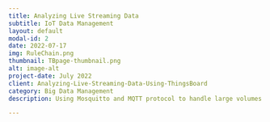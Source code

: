 ```yaml
---
title: Analyzing Live Streaming Data
subtitle: IoT Data Management
layout: default
modal-id: 2
date: 2022-07-17
img: RuleChain.png
thumbnail: TBpage-thumbnail.png
alt: image-alt
project-date: July 2022
client: Analyzing-Live-Streaming-Data-Using-ThingsBoard
category: Big Data Management
description: Using Mosquitto and MQTT protocol to handle large volumes of data and utiliziting ThingsBoard to manage the rapid development

---
```

